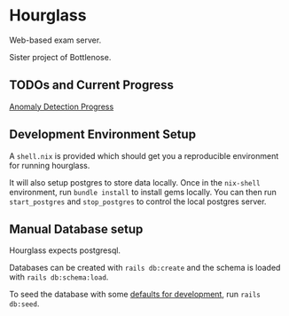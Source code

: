 # Hourglass

Web-based exam server.

Sister project of Bottlenose.

## TODOs and Current Progress

[Anomaly Detection Progress](ANOMALIES.md)

## Development Environment Setup

A `shell.nix` is provided which should get you a reproducible environment for running hourglass.

It will also setup postgres to store data locally. Once in the `nix-shell` environment, run `bundle install` to install gems locally. You can then run `start_postgres` and `stop_postgres` to control the local postgres server.

## Manual Database setup

Hourglass expects postgresql.

Databases can be created with `rails db:create` and the schema is loaded with `rails db:schema:load`.

To seed the database with some [defaults for development](db/seeds.rb), run `rails db:seed`.
